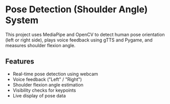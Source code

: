 # Pose Detection (Shoulder Angle) System

This project uses MediaPipe and OpenCV to detect human pose orientation (left or right side), plays voice feedback using gTTS and Pygame, and measures shoulder flexion angle.

## Features

- Real-time pose detection using webcam
- Voice feedback ("Left" / "Right")
- Shoulder flexion angle estimation
- Visibility checks for keypoints
- Live display of pose data